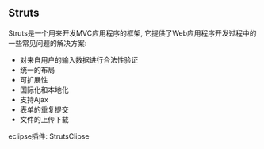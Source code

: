 ## Struts
Struts是一个用来开发MVC应用程序的框架, 它提供了Web应用程序开发过程中的一些常见问题的解决方案:  
- 对来自用户的输入数据进行合法性验证  
- 统一的布局  
- 可扩展性  
- 国际化和本地化  
- 支持Ajax  
- 表单的重复提交  
- 文件的上传下载  

eclipse插件: StrutsClipse

